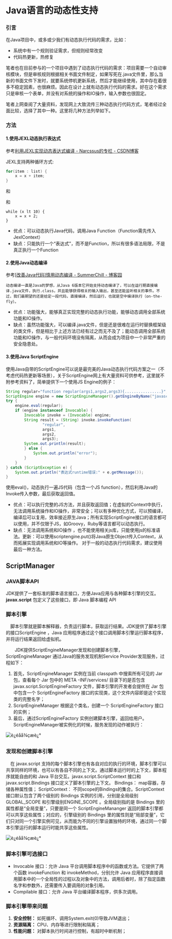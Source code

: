 # 



# Java语言的动态性支持

### 引言

在Java项目中，或多或少我们有动态执行代码的需求，比如：

- 系统中有一个规则验证需求，但规则经常改变
- 代码热更新，热修复

笔者也在目前参与的一个项目中遇到了动态执行代码的需求：项目需要一个自动审核模块，但是审核规则根据相关书面文件制定，如果写死在.java文件里，那么当新的书面文件下发时，就要系统停机更新系统，然后才能继续使用，其中存在着很多不稳定因素，也很麻烦。因此在设计上就有动态执行代码的需求。好在这个需求只是审核一个表单，并没有对系统的操作和IO操作，输入参数也很固定。

笔者上网查阅了大量资料，发现网上大致流传三种动态执行代码方式，笔者经过全面比较，选择了其中一种。这里将几种方法列举如下。

### 方法

#### 1.使用JEXL动态执行表达式

参考[利用JEXL实现动态表达式编译 - Narcssus的专栏 - CSDN博客](https://blog.csdn.net/u012468264/article/details/56679802)

JEXL支持两种循环方式:

```java
for(item : list) {
    x = x + item;
}
```


和

和

```
while (x lt 10) {
    x = x + 2;
}
```

- 优点：可以动态执行Java代码，调用Java Function（Function需先传入JexlContext）
- 缺点：只能执行一个“表达式”，而不是Function，所以有很多语法局限，不是真正执行一个Function





#### 2.使用Java动态编译

参考[[改善Java代码\]慎用动态编译 - SummerChill - 博客园](https://www.cnblogs.com/DreamDrive/p/5417431.html)

```
动态编译一直是Java的梦想，从Java 6版本它开始支持动态编译了，可以在运行期直接编译.java文件，执行.class，并且能够获得相关的输入输出，甚至还能监听相关的事件。不过，我们最期望的还是给定一段代码，直接编译，然后运行，也就是空中编译执行（on-the-fly）。
```

- 优点：功能强大，能够真正实现完整的动态执行功能，能够动态调用全部系统功能和IO操作。
- 缺点：虽然功能强大，可以编译.java文件，但是还是很难在运行时替换框架级的类文件，但是相比于上述方法已经有过之而无不及了；能动态调用全部系统功能和IO操作，与一般代码环境没有隔离，从而会成为项目中一个非常严重的安全隐患处。





#### 3.使用Java ScriptEngine

使用Java自带的ScriptEngine可以说是最完美的Java动态执行代码方案之一（不考虑代码热更新等场景），关于ScriptEngine网上有大量资料可供参考，这里就不附参考资料了，简单提供下一个使用JS Engine的例子：

```java
String regular="function regular(args1,args2,args3){................}";
ScriptEngine engine = new ScriptEngineManager().getEngineByName("javascript");
try {
	engine.eval(regular);
	if (engine instanceof Invocable) {
		Invocable invoke = (Invocable) engine;
		String result = (String) invoke.invokeFunction(
				"regular", 
				args1,
				args2,
				args3);
		System.out.println(result);
		} else {
			System.out.println("error");
		}
	}
} catch (ScriptException e) {
	System.out.println("表达式runtime错误:" + e.getMessage());
}
```


使用eval()，动态执行一遍JS代码（包含一个JS function），然后利用Java的Invoke传入参数，最后获取返回值。

- 优点：可以执行完整的JS方法，并且获取返回值；在虚拟的Context中执行，无法调用系统操作和IO操作，非常安全；可以有多种优化方式，可以预编译，编译后可以复用，效率接近原生Java；所有实现ScriptEngine接口的语言都可以使用，并不仅限于JS，如Groovy，Ruby等语言都可以动态执行。
- 缺点：无法调用系统和IO操作 ，也不能使用相关js库，只能使用js的标准语法。更新：可以使用scriptengine.put()将Java原生Object传入Context，从而拓展实现调用系统和IO等操作。
  对于一般的动态执行代码需求，建议使用最后一种方法。



## ScriptManager

### JAVA脚本API

JDK提供了一套标准的脚本语言接口，方便Java应用与各种脚本引擎的交互。**javax.script** 包定义了这些接口，即 Java 脚本编程 API

### 脚本引擎

　脚本引擎就是脚本解释器，负责运行脚本，获取运行结果。JDK提供了脚本引擎的接口ScriptEngine ，Java 应用程序通过这个接口调用脚本引擎运行脚本程序，并将运行结果返回给虚拟机。

　　JDK提供ScriptEngineManager发现和创建脚本引擎，ScriptEngineManager 通过Java的服务发现机制Service Provider发现服务，过程如下：

1. 首先，ScriptEngineManager 实例在当前 classpath 中搜索所有可见的 Jar 包，查看每个 Jar 包中的 META -INF/services/ 目录下的是否包含 javax.script.ScriptEngineFactory 文件，脚本引擎的开发者会提供在 Jar 包中包含一个 ScriptEngineFactory 接口的实现类，这个文件内容即是这个实现类的完整名字；
2. ScriptEngineManager 根据这个类名，创建一个 ScriptEngineFactory 接口的实例；
3. 最后，通过ScriptEngineFactory 实例创建脚本引擎，返回给用户。
   ScriptEngineManager被实例化的时候，服务发现的动作被执行：



![è¿éåå¾çæè¿°](https://img-blog.csdn.net/20171030123812024?watermark/2/text/aHR0cDovL2Jsb2cuY3Nkbi5uZXQveWFuZ2d1b3Ni/font/5a6L5L2T/fontsize/400/fill/I0JBQkFCMA==/dissolve/70/gravity/SouthEast)



### 发现和创建脚本引擎



　在 javax.script 支持的每个脚本引擎也有各自对应的执行的环境，脚本引擎可以共享同样的环境，也可以有各自不同的上下文。通过脚本运行时的上下文，脚本程序就能自由的和 Java 平台交互。javax.script.ScriptContext 接口和 javax.script.Bindings 接口定义了脚本引擎的上下文。
Bindings： map容器，存储各种属性值；
ScriptContext： 不同scope的Bindings的集合。ScriptContext 接口默认包含了两个级别的 Bindings 实例的引用，分别是全局级别GLOBAL_SCOPE 和引擎级别ENGINE_SCOPE 。全局级别指的是 Bindings 里的属性都是“全局变量”，只要是同一个 ScriptEngineMananger 返回的脚本引擎都可以共享这些属性；对应的，引擎级别的 Bindings 里的属性则是“局部变量”，它们只对同一个引擎实例可见，从而能为不同的引擎设置独特的环境，通过同一个脚本引擎运行的脚本运行时能共享这些属性。

![è¿éåå¾çæè¿°](https://img-blog.csdn.net/20171030114949427?watermark/2/text/aHR0cDovL2Jsb2cuY3Nkbi5uZXQveWFuZ2d1b3Ni/font/5a6L5L2T/fontsize/400/fill/I0JBQkFCMA==/dissolve/70/gravity/SouthEast)



### 脚本引擎可选接口

- Invocable 接口：允许 Java 平台调用脚本程序中的函数或方法。它提供了两个函数 invokeFunction 和 invokeMethod，分别允许 Java 应用程序直接调用脚本中的一个全局性的过程以及对象中的方法，调用后者时，除了指定函数名字和参数外，还需要传入要调用的对象引用。
- Compilable 接口：允许 Java 平台编译脚本程序，供多次调用。

### **脚本引擎带来问题**

1. **安全控制：** 如死循环、调用System.exit(0)导致JVM退出；
2. **资源隔离：** CPU、内存等进行限制和隔离；
3. **性能问题：** 对脚本执行时间进行控制，有超时中断机制；